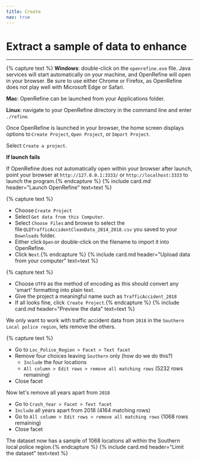 ```yaml
---
title: Create
nav: true
---
```


# Extract a sample of data to enhance
----

{% capture text %}
**Windows**: double-click on the `openrefine.exe` file. Java services will start automatically on your machine, and OpenRefine will open in your browser. Be sure to use either Chrome or Firefox, as OpenRefine does not play well with Microsoft Edge or Safari.

**Mac**: OpenRefine can be launched from your Applications folder.

**Linux**: navigate to your OpenRefine directory in the command line and enter `./refine`.

Once OpenRefine is launched in your browser, the home screen displays options to `Create Project`, `Open Project`, or `Import Project`. 

Select `Create a project`.

**If launch fails**

If OpenRefine does not automatically open within your browser after launch, point your browser at `http://127.0.0.1:3333/` or `http://localhost:3333` to launch the program.{% endcapture %}
{% include card.md header="Launch OpenRefine" text=text %}


{% capture text %}
- Choose `Create Project`
- Select `Get data from this Computer`.
- Select `Choose Files` and browse to select the file `QLDTrafficAccidentCleanData_2014_2018.csv` you saved to your `Downloads` folder.
- Either click `Open` or double-click on the filename to import it into OpenRefine.
- Click `Next`.{% endcapture %}
{% include card.md header="Upload data from your computer" text=text %}


{% capture text %}
- Choose `UTF8` as the method of encoding as this should convert any 'smart' formatting into plain text.
- Give the project a meaningful name such as `TrafficAccident_2018`
- If all looks fine, click  `Create Project`.{% endcapture %}
{% include card.md header="Preview the data" text=text %}

We only want to work with traffic accident data from `2018` in the `Southern` `Local police region`, lets remove the others.

{% capture text %}

- Go to `Loc_Police_Region > Facet > Text facet` 
- Remove four choices leaving `Southern`  only (how do we do this?)
  - `Include`  the four locations
  - `All column > Edit rows > remove all matching rows` (5232 rows remaining)
- Close facet

Now let's remove all years apart from `2018`

  - Go to `Crash_Year > Facet > Text facet`
  - `Include` all years apart from 2018 (4164 matching rows)
  - Go to `All column > Edit rows > remove all matching rows` (1068 rows remaining)
- Close facet

The dataset now has a sample of 1068 locations all within the Southern local police region.{% endcapture %}
{% include card.md header="Limit the dataset" text=text %}
